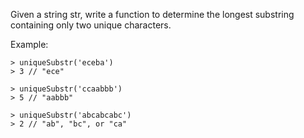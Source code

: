 Given a string str, write a function to determine the longest substring containing only two unique characters.

Example:

```
> uniqueSubstr('eceba')
> 3 // "ece"

> uniqueSubstr('ccaabbb')
> 5 // "aabbb"

> uniqueSubstr('abcabcabc')
> 2 // "ab", "bc", or "ca"
```